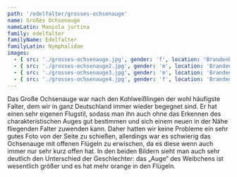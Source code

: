 ```yaml
---
path: '/edelfalter/grosses-ochsenauge'
name: Großes Ochsenauge
nameLatin: Maniola jurtina
family: edelfalter
familyName: Edelfalter
familyLatin: Nymphalidae
images:
  - { src: './grosses-ochsenauge.jpg', gender: 'f', location: 'Brandenburg, Heinrichsfelde', author: Georg, date: '2016-07-01' }
  - { src: './grosses-ochsenauge2.jpg', gender: 'm', location: 'Brandenburg, Heinrichsfelde', author: Georg, date: '2016-06-12' }
  - { src: './grosses-ochsenauge3.jpg', gender: 'm', location: 'Brandenburg, Heinrichsfelde', author: Georg, date: '2016-07-01' }
  - { src: './grosses-ochsenauge4.jpg', gender: 'f', location: 'Brandenburg, bei Dollgow', author: Georg, date: '2016-07-29' }
---
```


Das Große Ochsenauge war nach den Kohlweißlingen der wohl häufigste Falter, dem wir in ganz Deutschland immer wieder begegnet sind. Er hat einen sehr eigenen Flugstil, sodass man ihn auch ohne das Erkennen des charakteristischen Auges gut bestimmen und sich einem neuen in der Nähe fliegenden Falter zuwenden kann. Daher hatten wir keine Probleme ein sehr gutes Foto von der Seite zu schießen, allerdings war es schwierig das Ochsenauge mit offenen Flügeln zu erwischen, da es diese wenn auch immer nur sehr kurz offen hat. In den beiden Bildern sieht man auch sehr deutlich den Unterschied der Geschlechter: das „Auge“ des Weibchens ist wesentlich größer und es hat mehr orange in den Flügeln.
